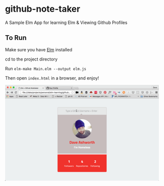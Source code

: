 # github-note-taker
A Sample Elm App for learning Elm & Viewing Github Profiles

## To Run
Make sure you have [Elm][] installed

[Elm]: http://elm-lang.org/get-started

cd to the project directory

Run `elm-make Main.elm --output elm.js`

Then open `index.html` in a browser, and enjoy!

![Github UserCard Demo](hackathon-demo.gif)
